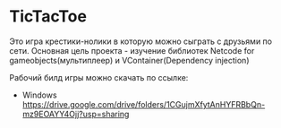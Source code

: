 # TicTacToe
Это игра крестики-нолики в которую можно сыграть с друзьями по сети.
Основная цель проекта -  изучение библиотек Netcode for gameobjects(мультиплеер) и VContainer(Dependency injection)

Рабочий билд игры можно скачать по ссылке:
  - Windows https://drive.google.com/drive/folders/1CGujmXfytAnHYFRBbQn-mz9EOAYY4Ojj?usp=sharing
  
 

